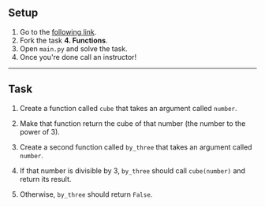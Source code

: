 ## Setup

1. Go to the [following link](https://replit.com/@InstructorCODED/4-Functions#main.py).
2. Fork the task **4. Functions**.
3. Open `main.py` and solve the task.
4. Once you're done call an instructor!

---

## Task
1. Create a function called `cube` that takes an argument called `number`.

2. Make that function return the cube of that number (the number to the power of 3).

3. Create a second function called `by_three` that takes an argument called `number`.

4. If that number is divisible by 3, `by_three` should call `cube(number)` and return its result. 

5. Otherwise, `by_three` should return `False`.
